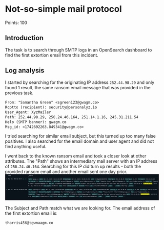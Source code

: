 # Not-so-simple mail protocol
Points: 100

## Introduction
The task is to search through SMTP logs in an OpenSearch dashboard to find the first extortion email from this incident. 

## Log analysis
I started by searching for the originating IP address ```252.44.98.29``` and only found 1 result, the same ransom email message that was provided in the previous task.
```log
From: "Samantha Green" <sgreen123@gwagm.co>
Rcptto (recipient): security@personalyz.io
User_Agent: XyzMailer
Path: 252.44.98.29, 250.24.46.164, 251.14.1.16, 245.31.211.54
Helo (SMTP banner): gwagm.co 
Msg_id: <1742692263.849341@gwagm.co>
```
I tried searching for similar email subject, but this turned up too many false positives. I also searched for the email domain and user agent and did not find anything useful.  

I went back to the known ransom email and took a closer look at other attributes. The "Path" shows an intermediary mail server with an IP address of ```250.24.46.164```.
Searching for this IP did turn up results - both the provided ransom email and another email sent one day prior.
![opensearch result](<opensearch dashboard.png>)

The Subject and Path match what we are looking for. The email address of the first extortion email is:
```
tharris456@tgwnaagm.co
```  
